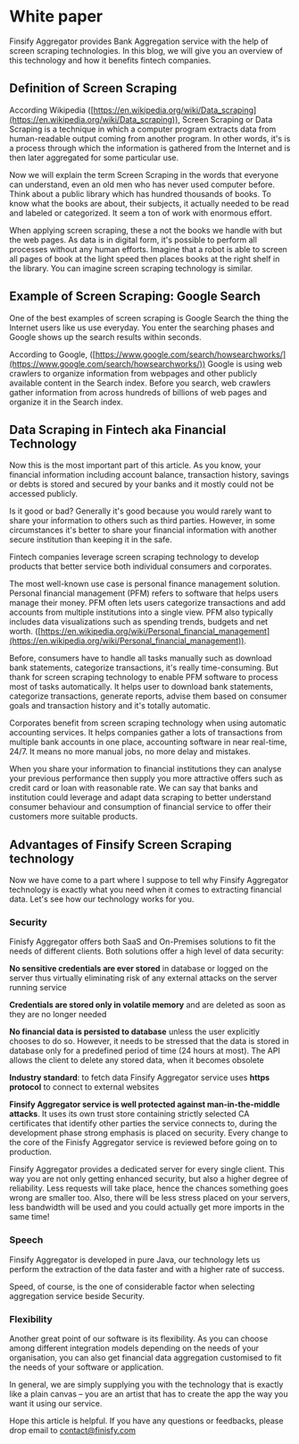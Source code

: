 # White paper

Finsify Aggregator provides Bank Aggregation service with the help of screen scraping technologies. In this blog, we will give you an overview of this technology and how it benefits fintech companies.

## Definition of Screen Scraping

According Wikipedia ([https://en.wikipedia.org/wiki/Data_scraping](https://en.wikipedia.org/wiki/Data_scraping)), Screen Scraping or Data Scraping is a technique in which a computer program extracts data from human-readable output coming from another program. In other words, it's is a process through which the information is gathered from the Internet and is then later aggregated for some particular use.

Now we will explain the term Screen Scraping in the words that everyone can understand, even an old men who has never used computer before. Think about a public library which has hundred thousands of books. To know what the books are about, their subjects, it actually needed to be read and labeled or categorized. It seem a ton of work with enormous effort.

When applying screen scraping, these a not the books we handle with but the web pages. As data is in digital form, it's possible to perform all processes without any human efforts. Imagine that a robot is able to screen all pages of book at the light speed then places books at the right shelf in the library. You can imagine screen scraping technology is similar. 

## Example of Screen Scraping: Google Search

One of the best examples of screen scraping is Google Search the thing the Internet users like us use everyday. You enter the searching phases and Google shows up the search results within seconds.

According to Google, ([https://www.google.com/search/howsearchworks/](https://www.google.com/search/howsearchworks/)) Google is using web crawlers to organize information from webpages and other publicly available content in the Search index. Before you search, web crawlers gather information from across hundreds of billions of web pages and organize it in the Search index.

## Data Scraping in Fintech aka Financial Technology

Now this is the most important part of this article. As you know, your financial information including account balance, transaction history, savings or debts is stored and secured by your banks and it mostly could not be accessed publicly.

Is it good or bad? Generally it's good because you would rarely want to share your information to others such as third parties. However, in some circumstances it's better to share your financial information with another secure institution than keeping it in the safe.

Fintech companies leverage screen scraping technology to develop products that better service both individual consumers and corporates.

The most well-known use case is personal finance management solution. Personal financial management (PFM) refers to software that helps users manage their money. PFM often lets users categorize transactions and add accounts from multiple institutions into a single view. PFM also typically includes data visualizations such as spending trends, budgets and net worth. ([https://en.wikipedia.org/wiki/Personal_financial_management](https://en.wikipedia.org/wiki/Personal_financial_management)).

Before, consumers have to handle all tasks manually such as download bank statements, categorize transactions, it's really time-consuming. But thank for screen scraping technology to enable PFM software to process most of tasks automatically. It helps user to download bank statements, categorize transactions, generate reports, advise them based on consumer goals and transaction history and it's totally automatic.

Corporates benefit from screen scraping technology when using automatic accounting services. It helps companies gather a lots of transactions from multiple bank accounts in one place, accounting software in near real-time, 24/7. It means no more manual jobs, no more delay and mistakes.

When you share your information to financial institutions they can analyse your previous performance then supply you more attractive offers such as credit card or loan with reasonable rate. We can say that banks and institution could leverage and adapt data scraping to better understand consumer behaviour and consumption of financial service to offer their customers more suitable products. 

## Advantages of Finsify Screen Scraping technology

Now we have come to a part where I suppose to tell why Finsify Aggregator technology is exactly what you need when it comes to extracting financial data. Let's see how our technology works for you.

### Security

Finisfy Aggregator offers both SaaS and On-Premises solutions to fit the needs of different clients. Both solutions offer a high level of data security:

**No sensitive credentials are ever stored** in database or logged on the server thus virtually eliminating risk of any external attacks on the server running service

**Credentials are stored only in volatile memory** and are deleted as soon as they are no longer needed

**No financial data is persisted to database** unless the user explicitly chooses to do so. However, it needs to be stressed that the data is stored in database only for a predefined period of time (24 hours at most). The API allows the client to delete any stored data, when it becomes obsolete

**Industry standard**: to fetch data Finsify Aggregator service uses **https protocol** to connect to external websites

**Finsify Aggregator service is well protected against man-in-the-middle attacks**. It uses its own trust store containing strictly selected CA certificates that identify other parties the service connects to, during the development phase strong emphasis is placed on security. Every change to the core of the Finisfy Aggregator service is reviewed before going on to production.

Finsify Aggregator provides a dedicated server for every single client. This way you are not only getting enhanced security, but also a higher degree of reliability. Less requests will take place, hence the chances something goes wrong are smaller too. Also, there will be less stress placed on your servers, less bandwidth will be used and you could actually get more imports in the same time!

### Speech

Finsify Aggregator is developed in pure Java, our technology lets us perform the extraction of the data faster and with a higher rate of success.

Speed, of course, is the one of considerable factor when selecting aggregation service beside Security. 

### Flexibility

Another great point of our software is its flexibility. As you can choose among different integration models depending on the needs of your organisation, you can also get financial data aggregation customised to fit the needs of your software or application.

In general, we are simply supplying you with the technology that is exactly like a plain canvas – you are an artist that has to create the app the way you want it using our service.

Hope this article is helpful. If you have any questions or feedbacks, please drop email to [contact@finisfy.com](contact@finisfy.com)